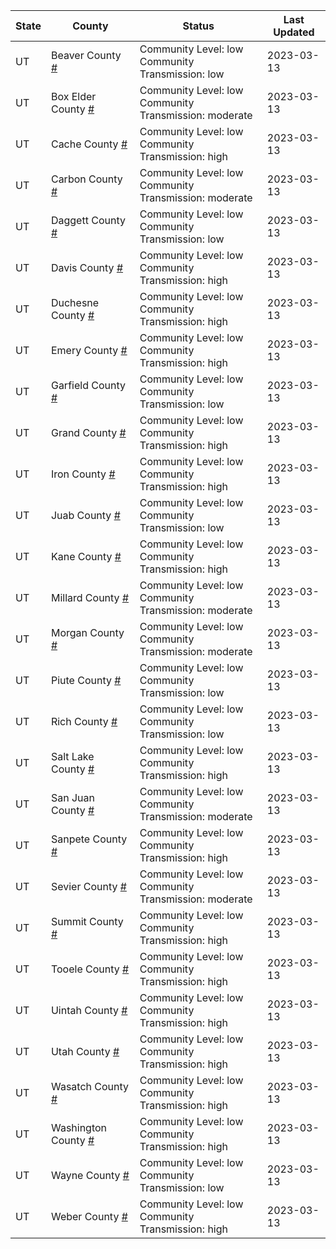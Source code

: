State | County | Status | Last Updated
--- | --- | --- | --- 
UT | Beaver County <a href="#beaver_county">#</a> | <a name="beaver_county"></a>Community Level: low<br/>Community Transmission: low | 2023-03-13
UT | Box Elder County <a href="#box_elder_county">#</a> | <a name="box_elder_county"></a>Community Level: low<br/>Community Transmission: moderate | 2023-03-13
UT | Cache County <a href="#cache_county">#</a> | <a name="cache_county"></a>Community Level: low<br/>Community Transmission: high | 2023-03-13
UT | Carbon County <a href="#carbon_county">#</a> | <a name="carbon_county"></a>Community Level: low<br/>Community Transmission: moderate | 2023-03-13
UT | Daggett County <a href="#daggett_county">#</a> | <a name="daggett_county"></a>Community Level: low<br/>Community Transmission: low | 2023-03-13
UT | Davis County <a href="#davis_county">#</a> | <a name="davis_county"></a>Community Level: low<br/>Community Transmission: high | 2023-03-13
UT | Duchesne County <a href="#duchesne_county">#</a> | <a name="duchesne_county"></a>Community Level: low<br/>Community Transmission: high | 2023-03-13
UT | Emery County <a href="#emery_county">#</a> | <a name="emery_county"></a>Community Level: low<br/>Community Transmission: high | 2023-03-13
UT | Garfield County <a href="#garfield_county">#</a> | <a name="garfield_county"></a>Community Level: low<br/>Community Transmission: low | 2023-03-13
UT | Grand County <a href="#grand_county">#</a> | <a name="grand_county"></a>Community Level: low<br/>Community Transmission: high | 2023-03-13
UT | Iron County <a href="#iron_county">#</a> | <a name="iron_county"></a>Community Level: low<br/>Community Transmission: high | 2023-03-13
UT | Juab County <a href="#juab_county">#</a> | <a name="juab_county"></a>Community Level: low<br/>Community Transmission: low | 2023-03-13
UT | Kane County <a href="#kane_county">#</a> | <a name="kane_county"></a>Community Level: low<br/>Community Transmission: high | 2023-03-13
UT | Millard County <a href="#millard_county">#</a> | <a name="millard_county"></a>Community Level: low<br/>Community Transmission: moderate | 2023-03-13
UT | Morgan County <a href="#morgan_county">#</a> | <a name="morgan_county"></a>Community Level: low<br/>Community Transmission: moderate | 2023-03-13
UT | Piute County <a href="#piute_county">#</a> | <a name="piute_county"></a>Community Level: low<br/>Community Transmission: low | 2023-03-13
UT | Rich County <a href="#rich_county">#</a> | <a name="rich_county"></a>Community Level: low<br/>Community Transmission: low | 2023-03-13
UT | Salt Lake County <a href="#salt_lake_county">#</a> | <a name="salt_lake_county"></a>Community Level: low<br/>Community Transmission: high | 2023-03-13
UT | San Juan County <a href="#san_juan_county">#</a> | <a name="san_juan_county"></a>Community Level: low<br/>Community Transmission: moderate | 2023-03-13
UT | Sanpete County <a href="#sanpete_county">#</a> | <a name="sanpete_county"></a>Community Level: low<br/>Community Transmission: high | 2023-03-13
UT | Sevier County <a href="#sevier_county">#</a> | <a name="sevier_county"></a>Community Level: low<br/>Community Transmission: moderate | 2023-03-13
UT | Summit County <a href="#summit_county">#</a> | <a name="summit_county"></a>Community Level: low<br/>Community Transmission: high | 2023-03-13
UT | Tooele County <a href="#tooele_county">#</a> | <a name="tooele_county"></a>Community Level: low<br/>Community Transmission: high | 2023-03-13
UT | Uintah County <a href="#uintah_county">#</a> | <a name="uintah_county"></a>Community Level: low<br/>Community Transmission: high | 2023-03-13
UT | Utah County <a href="#utah_county">#</a> | <a name="utah_county"></a>Community Level: low<br/>Community Transmission: high | 2023-03-13
UT | Wasatch County <a href="#wasatch_county">#</a> | <a name="wasatch_county"></a>Community Level: low<br/>Community Transmission: high | 2023-03-13
UT | Washington County <a href="#washington_county">#</a> | <a name="washington_county"></a>Community Level: low<br/>Community Transmission: high | 2023-03-13
UT | Wayne County <a href="#wayne_county">#</a> | <a name="wayne_county"></a>Community Level: low<br/>Community Transmission: low | 2023-03-13
UT | Weber County <a href="#weber_county">#</a> | <a name="weber_county"></a>Community Level: low<br/>Community Transmission: high | 2023-03-13
